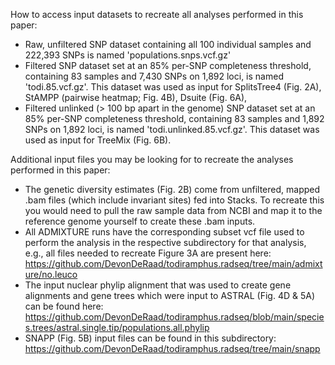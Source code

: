 How to access input datasets to recreate all analyses performed in this paper:
- Raw, unfiltered SNP dataset containing all 100 individual samples and 222,393 SNPs is named 'populations.snps.vcf.gz'
- Filtered SNP dataset set at an 85% per-SNP completeness threshold, containing 83 samples and 7,430 SNPs on 1,892 loci, is named 'todi.85.vcf.gz'. This dataset was used as input for SplitsTree4 (Fig. 2A), StAMPP (pairwise heatmap; Fig. 4B), Dsuite (Fig. 6A),
- Filtered unlinked (> 100 bp apart in the genome) SNP dataset set at an 85% per-SNP completeness threshold, containing 83 samples and 1,892 SNPs on 1,892 loci, is named 'todi.unlinked.85.vcf.gz'. This dataset was used as input for TreeMix (Fig. 6B).

  
Additional input files you may be looking for to recreate the analyses performed in this paper:
- The genetic diversity estimates (Fig. 2B) come from unfiltered, mapped .bam files (which include invariant sites) fed into Stacks. To recreate this you would need to pull the raw sample data from NCBI and map it to the reference genome yourself to create these .bam inputs.
- All ADMIXTURE runs have the corresponding subset vcf file used to perform the analysis in the respective subdirectory for that analysis, e.g., all files needed to recreate Figure 3A are present here: https://github.com/DevonDeRaad/todiramphus.radseq/tree/main/admixture/no.leuco
- The input nuclear phylip alignment that was used to create gene alignments and gene trees which were input to ASTRAL (Fig. 4D & 5A) can be found here: https://github.com/DevonDeRaad/todiramphus.radseq/blob/main/species.trees/astral.single.tip/populations.all.phylip
- SNAPP (Fig. 5B) input files can be found in this subdirectory: https://github.com/DevonDeRaad/todiramphus.radseq/tree/main/snapp
